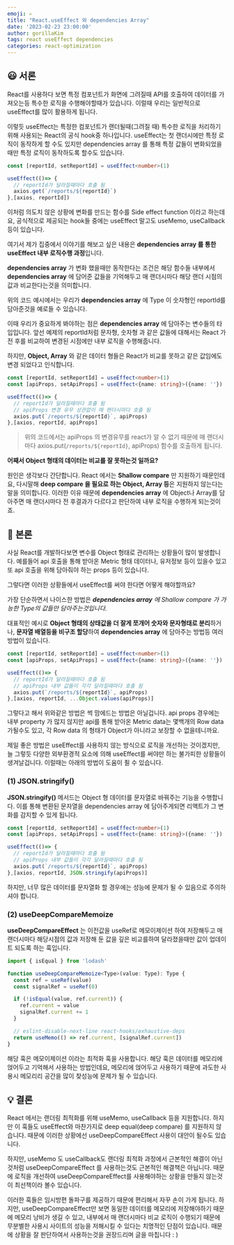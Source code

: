 ```yaml
---
emoji: ✍️
title: "React.useEffect 와 dependencies Array"
date: '2023-02-23 23:00:00'
author: gorillaKim
tags: react useEffect dependencies
categories: react-optimization
---
```


## 😃 서론
React를 사용하다 보면 특정 컴포넌트가 화면에 그려질때 API를 호출하여 데이터를 가져오는등 특수한 로직을 수행해야할때가 있습니다. 이럴때 우리는 일반적으로 useEffect를 많이 활용하게 됩니다.

이렇듯 useEffect는 특정한 컴포넌트가 랜더될때(그려질 때) 특수한 로직을 처리하기 위해 사용되는 React의 공식 hook중 하나입니다. useEffect는 첫 랜더시에만 특정 로직이 동작하게 할 수도 있지만 dependencies array 를 통해 특정 값들이 변화되었을때만 특정 로직이 동작하도록 할수도 있습니다.

```typescript
const [reportId, setReportId] = useEffect<number>(1)

useEffect(()=> {
  // reportId가 달라질때마다 호출 됨
  axios.get(`/reports/${reportId}`)
},[axios, reportId])
```

이처럼 의도치 않은 상황에 변화를 만드는 함수를 Side effect function 이라고 하는데요, 공식적으로 제공되는 hook들 중에는 useEffect 말고도 useMemo, useCallback 등이 있습니다.

여기서 제가 집중에서 이야기를 해보고 싶은 내용은 **dependencies array 를 통한 useEffect 내부 로직수행 과정**입니다.

**dependencies array** 가 변화 했을때만 동작한다는 조건은 해당 함수들 내부에서 **dependencies array** 에 담어준 값들을 기억해두고 매 랜더시마다 해당 랜더 시점의 값과 비교한다는것을 의미합니다.

위의 코드 예시에서는 우리가 **dependencies array** 에 Type 이 숫자형인 reportId를 담아준것을 예로들 수 있습니다. 

이때 우리가 중요하게 봐야하는 점은 **dependencies array** 에 담아주는 변수들의 타입입니다. 앞선 예제의 reportId처럼  문자형, 숫자형 과 같은 값들에 대해서는 React 가 전 후를 비교하여 변경된 시점에만 내부 로직을 수행해줍니다.

하지만, **Object, Array** 와 같은 데이터 형들은 React가 비교를 못하고 같은 값임에도 변경 되었다고 인식합니다.

```typescript
const [reportId, setReportId] = useEffect<number>(1)
const [apiProps, setApiProps] = useEffect<{name: string}>({name: ''})

useEffect(()=> {
  // reportId가 달라질때마다 호출 됨
  // apiProps 변경 유무 상관없이 매 랜더시마다 호출 됨
  axios.put(`/reports/${reportId}`, apiProps)
},[axios, reportId, apiProps]
```
> 위의 코드에서는 apiProps 의 변경유무를 react가 알 수 없기 때문에 매 랜더시마다 axios.put(`/reports/${reportId}`, apiProps) 함수를 호출하게 됩니다.

**어째서 Object 형태의 데이터는 비교를 잘 못하는것 일까요?**

원인은 생각보다 간단합니다. React 에서는 **Shallow compare** 만 지원하기 때문인데요, 다시말해 **deep compare 을 필요로 하는 Object, Array 등**은 지원하지 않는다는말을 의미합니다. 이러한 이유 때문에 **dependencies array** 에 Object나 Array를 담아주면 매 랜더시마다 전 후결과가 다르다고 판단하여 내부 로직을 수행하게 되는것이죠.

## 🤔 본론
사실 React를 개발하다보면 변수를 Object 형태로 관리하는 상황들이 많이 발생합니다. 예를들어 api 호출을 통해 받아온 Metric 형태 데이터나, 유저정보 등이 있을수 있고 또 api 호출을 위해 담아줘야 하는 props 등이 있습니다.

그렇다면 이러한 상황들에서 useEffect를 써야 한다면 어떻게 해야할까요?

가장 단순하면서 나이스한 방법은  _**dependencies array** 에 Shallow compare 가 가능한 Type의 값들만 담아주는것입니다._  

대표적인 예시로 **Object 형태의 상태값을 더 잘게 쪼개어 숫자와 문자형태로 분리**하거나, **문자열 배열등을 비구조 할당**하여 **dependencies array** 에 담아주는 방법등 여러방법이 있습니다.

```typescript
const [reportId, setReportId] = useEffect<number>(1)
const [apiProps, setApiProps] = useEffect<{name: string}>({name: ''})

useEffect(()=> {
  // reportId가 달라질때마다 호출 됨
  // apiProps 내부 값들이 각각 달라질때마다 호출 됨
  axios.put(`/reports/${reportId}`, apiProps)
},[axios, reportId, ...Object.values(apiProps)]
```

그렇다고 해서 위와같은 방법은 썩 맘에드는 방법은 아닐겁니다.  api props 경우에는 내부 property 가 많지 않지만 api를 통해 받아온 Metric data는 몇백개의 Row data 가될수도 있고, 각 Row data 의 형태가  Object가 아니라고 보장할 수 없을테니까요.

제일 좋은 방법은 useEffect를 사용하지 않는 방식으로 로직을 개선하는 것이겠지만, 늘 그렇듯 다양한 외부환경적 요소에 의해 useEffect를 써야만 하는 불가피한 상황들이 생겨날겁니다. 이럴때는 아래의 방법이 도움이 죌 수 있습니다.

### (1) JSON.stringify()
**JSON.stringify()** 메서드는 Object 형 데이터를 문자열로 바꿔주는 기능을 수행합니다. 이를 통해 변환된 문자열을 dependencies array 에 담아주게되면 리액트가 그 변화를 감지할 수 있게 됩니다.

```typescript
const [reportId, setReportId] = useEffect<number>(1)
const [apiProps, setApiProps] = useEffect<{name: string}>({name: ''})

useEffect(()=> {
  // reportId가 달라질때마다 호출 됨
  // apiProps 내부 값들이 각각 달라질때마다 호출 됨
  axios.put(`/reports/${reportId}`, apiProps)
},[axios, reportId, JSON.stringify(apiProps)]
```

하지만, 너무 많은 데이터를 문자열화 할 경우에는 성능에 문제가 될 수 있음으로 주의하셔야 합니다.


### (2) useDeepCompareMemoize
**useDeepCompareEffect** 는 이전값을 useRef로 메모이제이션 하여 저장해두고 매 랜더시마다 해당시점의 값과 저장해 둔 값을 깊은 비교를하여 달라졌을때만 값이 업데이트 되도록 하는 훅입니다.

```typescript
import { isEqual } from 'lodash'

function useDeepCompareMemoize<Type>(value: Type): Type {
  const ref = useRef(value)
  const signalRef = useRef(0)

  if (!isEqual(value, ref.current)) {
    ref.current = value
    signalRef.current += 1
  }

  // eslint-disable-next-line react-hooks/exhaustive-deps
  return useMemo(() => ref.current, [signalRef.current])
}
```
해당 훅은 메모이제이션 이라는 최적화 훅을 사용합니다. 해당 훅은 데이터를 메모리에 얹어두고 기억해서 사용하는 방법인데요, 메모리에 얹어두고 사용하기 때문에 과도한 사용시 메모리리 공간을 많이 찾성능에 문제가 될 수 있습니다.

## 💡 결론 

React 에서는 랜더링 최적화를 위해 useMemo, useCallback 등을 지원합니다. 하지만 이 훅들도 useEffect와 마찬가지로 deep equal(deep compare) 를 지원하지 않습니다. 때문에 이러한 상황에선 useDeepCompareEffect 사용이 대안이 될수도 있습니다.

하지만, useMemo 도 useCallback도 랜더링 최적화 과정에서 근본적인 해결이 아닌것처럼 useDeepCompareEffect 를 사용하는것도 근본적인 해결책은 아닙니다. 때문에 로직을 개선하여 useDeepCompareEffect를 사용해야하는 상황을 만들지 않는것이 최선책이라 볼수 있습니다.

이러한 훅들은 임시방편 돌파구를 제공하기 때문에 편리해서 자꾸 손이 가게 됩니다. 하지만, useDeepCompareEffect만 보면 동일한 데이터를 메모리에 저장해야하기 때문에 메모리 낭비가 생길 수 있고, 내부에서 매 랜더시마다 비교 로직이 수행되기 때문에 무분별한 사용시 사이트의 성능을 저해시킬 수 있다는 치명적인 단점이 있습니다. 때문에 상황을 잘 판단하여서 사용하는것을 권장드리며 글을 마칩니다 : )

```toc

```
<!--stackedit_data:
eyJoaXN0b3J5IjpbMjA3NzU5NTc3OF19
-->